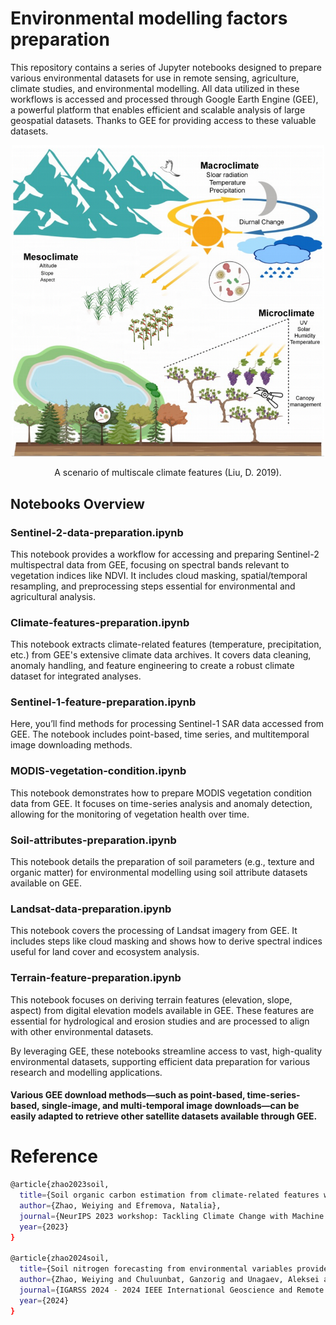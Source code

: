 # Environmental modelling factors preparation

This repository contains a series of Jupyter notebooks designed to prepare various environmental datasets for use in remote sensing, agriculture, climate studies, and environmental modelling. All data utilized in these workflows is accessed and processed through Google Earth Engine (GEE), a powerful platform that enables efficient and scalable analysis of large geospatial datasets. Thanks to GEE for providing access to these valuable datasets.

<p align="center">
  <img src="micro_climate_figure.png" alt="Example Image" width="500"/>
</p>

<p align="center">
 A scenario of multiscale climate features (Liu, D. 2019).
</p>

## Notebooks Overview
### Sentinel-2-data-preparation.ipynb
This notebook provides a workflow for accessing and preparing Sentinel-2 multispectral data from GEE, focusing on spectral bands relevant to vegetation indices like NDVI. It includes cloud masking, spatial/temporal resampling, and preprocessing steps essential for environmental and agricultural analysis.

### Climate-features-preparation.ipynb
This notebook extracts climate-related features (temperature, precipitation, etc.) from GEE's extensive climate data archives. It covers data cleaning, anomaly handling, and feature engineering to create a robust climate dataset for integrated analyses.

### Sentinel-1-feature-preparation.ipynb
Here, you’ll find methods for processing Sentinel-1 SAR data accessed from GEE. The notebook includes point-based, time series, and multitemporal image downloading methods.

### MODIS-vegetation-condition.ipynb
This notebook demonstrates how to prepare MODIS vegetation condition data from GEE. It focuses on time-series analysis and anomaly detection, allowing for the monitoring of vegetation health over time.

### Soil-attributes-preparation.ipynb
This notebook details the preparation of soil parameters (e.g., texture and organic matter) for environmental modelling using soil attribute datasets available on GEE.

### Landsat-data-preparation.ipynb
This notebook covers the processing of Landsat imagery from GEE. It includes steps like cloud masking and shows how to derive spectral indices useful for land cover and ecosystem analysis.

###  Terrain-feature-preparation.ipynb
This notebook focuses on deriving terrain features (elevation, slope, aspect) from digital elevation models available in GEE. These features are essential for hydrological and erosion studies and are processed to align with other environmental datasets.

By leveraging GEE, these notebooks streamline access to vast, high-quality environmental datasets, supporting efficient data preparation for various research and modelling applications. 

#### Various GEE download methods—such as point-based, time-series-based, single-image, and multi-temporal image downloads—can be easily adapted to retrieve other satellite datasets available through GEE.

# Reference

```bash
@article{zhao2023soil,
  title={Soil organic carbon estimation from climate-related features with graph neural network},
  author={Zhao, Weiying and Efremova, Natalia},
  journal={NeurIPS 2023 workshop: Tackling Climate Change with Machine Learning},
  year={2023}
}

@article{zhao2024soil,
  title={Soil nitrogen forecasting from environmental variables provided by multisensor remote sensing images},
  author={Zhao, Weiying and Chuluunbat, Ganzorig and Unagaev, Aleksei and Efremova, Natalia},
  journal={IGARSS 2024 - 2024 IEEE International Geoscience and Remote Sensing Symposium},
  year={2024}
}
